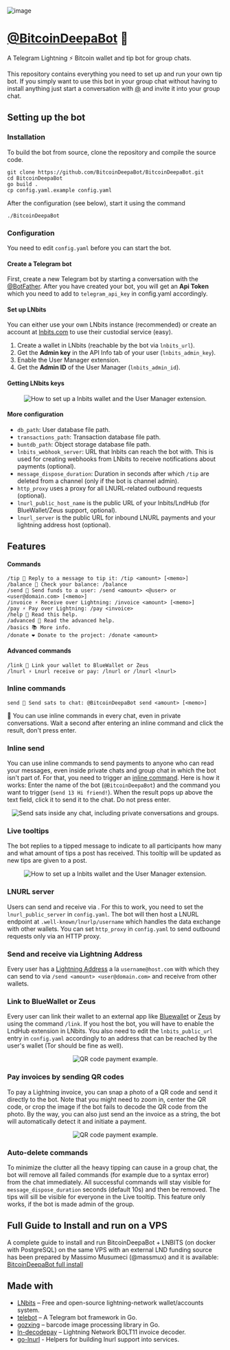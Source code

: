 ![image](https://github.com/user-attachments/assets/11535aed-3285-4546-9389-b78924092199)



# [@BitcoinDeepaBot](https://t.me/BitcoinDeepaBot) 🏅

A Telegram Lightning ⚡️ Bitcoin wallet and tip bot for group chats.

This repository contains everything you need to set up and run your own tip bot. If you simply want to use this bot in your group chat without having to install anything just start a conversation with [@](https://t.me/BitcoinDeepaBot) and invite it into your group chat.

## Setting up the bot

### Installation

To build the bot from source, clone the repository and compile the source code.

```
git clone https://github.com/BitcoinDeepaBot/BitcoinDeepaBot.git
cd BitcoinDeepaBot
go build .
cp config.yaml.example config.yaml
```

After the configuration (see below), start it using the command

```
./BitcoinDeepaBot
```

### Configuration

You need to edit `config.yaml` before you can start the bot.

#### Create a Telegram bot

First, create a new Telegram bot by starting a conversation with the [@BotFather](https://core.telegram.org/bots#6-botfather). After you have created your bot, you will get an **Api Token** which you need to add to `telegram_api_key` in config.yaml accordingly.

#### Set up LNbits

You can either use your own LNbits instance (recommended) or create an account at [lnbits.com](https://lnbits.com/) to use their custodial service (easy).

1. Create a wallet in LNbits (reachable by the bot via `lnbits_url`).
2. Get the **Admin key** in the API Info tab of your user (`lnbits_admin_key`).
3. Enable the User Manager extension.
4. Get the **Admin ID** of the User Manager (`lnbits_admin_id`).

#### Getting LNbits keys

<p align="center">
  	<img alt="How to set up a lnbits wallet and the User Manager extension." src="resources/lnbits_setup.png" >
</p>

#### More configuration

- `db_path`: User database file path.
- `transactions_path`: Transaction database file path.
- `buntdb_path`: Object storage database file path.
- `lnbits_webhook_server`: URL that lnbits can reach the bot with. This is used for creating webhooks from LNbits to receive notifications about payments (optional).
- `message_dispose_duration`: Duration in seconds after which `/tip` are deleted from a channel (only if the bot is channel admin).
- `http_proxy` uses a proxy for all LNURL-related outbound requests (optional).
- `lnurl_public_host_name` is the public URL of your lnbits/LndHub (for BlueWallet/Zeus support, optional).
- `lnurl_server` is the public URL for inbound LNURL payments and your lightning address host (optional).

## Features

#### Commands

```
/tip 🏅 Reply to a message to tip it: /tip <amount> [<memo>]
/balance 👑 Check your balance: /balance
/send 💸 Send funds to a user: /send <amount> <@user> or <user@domain.com> [<memo>]
/invoice ⚡️ Receive over Lightning: /invoice <amount> [<memo>]
/pay ⚡️ Pay over Lightning: /pay <invoice>
/help 📖 Read this help.
/advanced 🤖 Read the advanced help.
/basics 📚 More info.
/donate ❤️ Donate to the project: /donate <amount>
```

#### Advanced commands

```
/link 🔗 Link your wallet to BlueWallet or Zeus
/lnurl ⚡️ Lnurl receive or pay: /lnurl or /lnurl <lnurl>
```

### Inline commands
```
send 💸 Send sats to chat: @BitcoinDeepaBot send <amount> [<memo>]
```

📖 You can use inline commands in every chat, even in private conversations. Wait a second after entering an inline command and click the result, don't press enter.

### Inline send

You can use inline commands to send payments to anyone who can read your messages, even inside private chats and group chat in which the bot isn't part of. For that, you need to trigger an [inline command](https://core.telegram.org/bots/inline). Here is how it works: Enter the name of the bot (`@BitcoinDeepaBot`) and the command you want to trigger (`send 13 Hi friend!`). When the result pops up above the text field, click it to send it to the chat. Do not press enter. 

<p align="center">
  	<img alt="Send sats inside any chat, including private conversations and groups." src="resources/inline_send.png" >
</p>

### Live tooltips

The bot replies to a tipped message to indicate to all participants how many and what amount of tips a post has received. This tooltip will be updated as new tips are given to a post.

<p align="center">
  	<img alt="How to set up a lnbits wallet and the User Manager extension." src="resources/tooltips.png" >
</p>


### LNURL server

Users can send and receive via . For this to work, you need to set the `lnurl_public_server` in `config.yaml`. The bot will then host a LNURL endpoint at `.well-known/lnurlp/username` which handles the data exchange with other wallets. You can set `http_proxy` in `config.yaml` to send outbound requests only via an HTTP proxy.

### Send and receive via Lightning Address

Every user has a [Lightning Address](https://lightningaddress.com/) a la `username@host.com` with which they can send to via `/send <amount> <user@domain.com>` and receive from other wallets.

### Link to BlueWallet or Zeus

Every user can link their wallet to an external app like [Bluewallet](https://bluewallet.io/) or [Zeus](https://zeusln.app/) by using the command `/link`. If you host the bot, you will have to enable the LndHub extension in LNbits. You also need to edit the `lnbits_public_url` entry in `config.yaml` accordingly to an address that can be reached by the user's wallet (Tor should be fine as well).

<p align="center">
  	<img alt="QR code payment example." src="resources/lndhub.png" >
</p>

### Pay invoices by sending QR codes

To pay a Lightning invoice, you can snap a photo of a QR code and send it directly to the bot. Note that you might need to zoom in, center the QR code, or crop the image if the bot fails to decode the QR code from the photo. By the way, you can also just send an the invoice as a string, the bot will automatically detect it and initiate a payment.

<p align="center">
  	<img alt="QR code payment example." src="resources/qr_code_example.jpg" >
</p>

### Auto-delete commands

To minimize the clutter all the heavy tipping can cause in a group chat, the bot will remove all failed commands (for example due to a syntax error) from the chat immediately. All successful commands will stay visible for `message_dispose_duration` seconds (default 10s) and then be removed. The tips will sill be visible for everyone in the Live tooltip. This feature only works, if the bot is made admin of the group.

## Full Guide to Install and run on a VPS

A complete guide to install and run BitcoinDeepaBot + LNBITS (on docker with PostgreSQL) on the same VPS with an external LND funding source has been prepared by Massimo Musumeci (@massmux) and it is available: [BitcoinDeepaBot full install](https://www.massmux.com/howto-complete-lightningtipbot-lnbits-setup-vps/)

## Made with

- [LNbits](https://github.com/lnbits/lnbits) – Free and open-source lightning-network wallet/accounts system.
- [telebot](https://github.com/tucnak/telebot) – A Telegram bot framework in Go.
- [gozxing](https://github.com/makiuchi-d/gozxing) – barcode image processing library in Go.
- [ln-decodepay](https://github.com/fiatjaf/ln-decodepay) – Lightning Network BOLT11 invoice decoder.
- [go-lnurl](https://github.com/fiatjaf/go-lnurl) - Helpers for building lnurl support into services.

